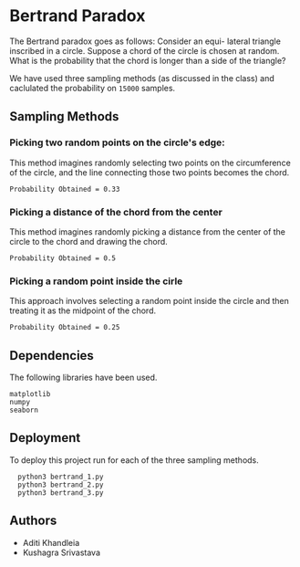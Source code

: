 # Bertrand Paradox

The Bertrand paradox goes as follows: Consider an equi- lateral triangle inscribed in a circle. Suppose a chord of the circle is chosen at random. What is the probability that the chord is longer than a side of the triangle?

We have used three sampling methods (as discussed in the class) and caclulated the probability on `15000` samples.

## Sampling Methods

### Picking two random points on the circle's edge:

This method imagines randomly selecting two points on the circumference of the circle, and the line connecting those two points becomes the chord.

`Probability Obtained = 0.33`

### Picking a distance of the chord from the center

This method imagines randomly picking a distance from the center of the circle to the chord and drawing the chord.

`Probability Obtained = 0.5`

### Picking a random point inside the cirle

This approach involves selecting a random point inside the circle and then treating it as the midpoint of the chord.

`Probability Obtained = 0.25`

## Dependencies

The following libraries have been used.

```
matplotlib
numpy
seaborn
```

## Deployment

To deploy this project run for each of the three sampling methods.

```
  python3 bertrand_1.py
  python3 bertrand_2.py
  python3 bertrand_3.py
```

## Authors

- Aditi Khandleia
- Kushagra Srivastava
